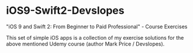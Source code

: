 # iOS9-Swift2-Devslopes
"iOS 9 and Swift 2: From Beginner to Paid Professional" - Course Exercises

This set of simple iOS apps is a collection of my exercise solutions for the above mentioned Udemy course (author Mark Price / Devslopes). 

